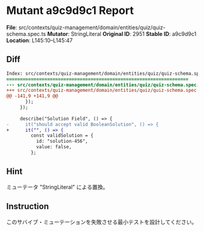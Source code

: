 # Mutant a9c9d9c1 Report

**File**: src/contexts/quiz-management/domain/entities/quiz/quiz-schema.spec.ts
**Mutator**: StringLiteral
**Original ID**: 2951
**Stable ID**: a9c9d9c1
**Location**: L145:10–L145:47

## Diff

```diff
Index: src/contexts/quiz-management/domain/entities/quiz/quiz-schema.spec.ts
===================================================================
--- src/contexts/quiz-management/domain/entities/quiz/quiz-schema.spec.ts	original
+++ src/contexts/quiz-management/domain/entities/quiz/quiz-schema.spec.ts	mutated #2951
@@ -141,9 +141,9 @@
       });
     });
 
     describe("Solution Field", () => {
-      it("should accept valid BooleanSolution", () => {
+      it("", () => {
         const validSolution = {
           id: "solution-456",
           value: false,
         };
```

## Hint

ミューテータ "StringLiteral" による置換。

## Instruction

このサバイブ・ミューテーションを失敗させる最小テストを設計してください。

